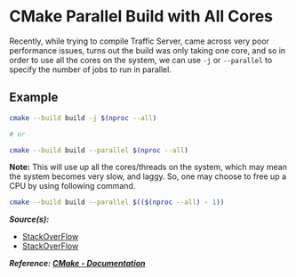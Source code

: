 # CMake Parallel Build with All Cores

Recently, while trying to compile Traffic Server, came across very poor performance issues, turns out the build was only taking one core, and so in order to use all the cores on the system, we can use `-j` or `--parallel` to specify the number of jobs to run in parallel.

## Example

```bash
cmake --build build -j $(nproc --all)

# or

cmake --build build --parallel $(nproc --all)
```

**Note:** This will use up all the cores/threads on the system, which may mean the system becomes very slow, and laggy. So, one may choose to free up a CPU by using following command.

```bash
cmake --build build --parallel $(($(nproc --all) - 1))
```

**_Source(s):_**

- [StackOverFlow](https://stackoverflow.com/a/70552553)
- [StackOverFlow](https://stackoverflow.com/a/41691009)

**_Reference: [CMake - Documentation](https://cmake.org/cmake/help/latest/manual/cmake.1.html#cmdoption-cmake-build-j)_**
